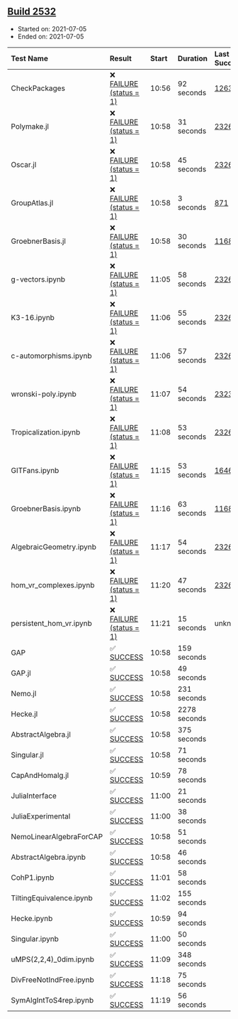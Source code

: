 ## [Build 2532](https://oscarci.mathematik.uni-kl.de/job/oscar-stable/2532/)

* Started on: 2021-07-05
* Ended on: 2021-07-05

| Test Name    | Result | Start | Duration | Last Success | First Failure |
|:-------------|:-------|:------|:---------|:-------------|:--------------|
| CheckPackages | ❌ [FAILURE (status = 1)](https://oscarci.mathematik.uni-kl.de/job/oscar-stable/2532/artifact/logs/build-2532/CheckPackages.log) | 10:56 | 92 seconds | [1263](https://oscarci.mathematik.uni-kl.de/job/oscar-stable/1263/) | [1264](https://oscarci.mathematik.uni-kl.de/job/oscar-stable/1264/) |
| Polymake.jl | ❌ [FAILURE (status = 1)](https://oscarci.mathematik.uni-kl.de/job/oscar-stable/2532/artifact/logs/build-2532/Polymake.jl.log) | 10:58 | 31 seconds | [2326](https://oscarci.mathematik.uni-kl.de/job/oscar-stable/2326/) | [2327](https://oscarci.mathematik.uni-kl.de/job/oscar-stable/2327/) |
| Oscar.jl | ❌ [FAILURE (status = 1)](https://oscarci.mathematik.uni-kl.de/job/oscar-stable/2532/artifact/logs/build-2532/Oscar.jl.log) | 10:58 | 45 seconds | [2326](https://oscarci.mathematik.uni-kl.de/job/oscar-stable/2326/) | [2327](https://oscarci.mathematik.uni-kl.de/job/oscar-stable/2327/) |
| GroupAtlas.jl | ❌ [FAILURE (status = 1)](https://oscarci.mathematik.uni-kl.de/job/oscar-stable/2532/artifact/logs/build-2532/GroupAtlas.jl.log) | 10:58 | 3 seconds | [871](https://oscarci.mathematik.uni-kl.de/job/oscar-stable/871/) | [872](https://oscarci.mathematik.uni-kl.de/job/oscar-stable/872/) |
| GroebnerBasis.jl | ❌ [FAILURE (status = 1)](https://oscarci.mathematik.uni-kl.de/job/oscar-stable/2532/artifact/logs/build-2532/GroebnerBasis.jl.log) | 10:58 | 30 seconds | [1168](https://oscarci.mathematik.uni-kl.de/job/oscar-stable/1168/) | [1169](https://oscarci.mathematik.uni-kl.de/job/oscar-stable/1169/) |
| g-vectors.ipynb | ❌ [FAILURE (status = 1)](https://oscarci.mathematik.uni-kl.de/job/oscar-stable/2532/artifact/logs/build-2532/g-vectors.ipynb.log) | 11:05 | 58 seconds | [2326](https://oscarci.mathematik.uni-kl.de/job/oscar-stable/2326/) | [2327](https://oscarci.mathematik.uni-kl.de/job/oscar-stable/2327/) |
| K3-16.ipynb | ❌ [FAILURE (status = 1)](https://oscarci.mathematik.uni-kl.de/job/oscar-stable/2532/artifact/logs/build-2532/K3-16.ipynb.log) | 11:06 | 55 seconds | [2326](https://oscarci.mathematik.uni-kl.de/job/oscar-stable/2326/) | [2327](https://oscarci.mathematik.uni-kl.de/job/oscar-stable/2327/) |
| c-automorphisms.ipynb | ❌ [FAILURE (status = 1)](https://oscarci.mathematik.uni-kl.de/job/oscar-stable/2532/artifact/logs/build-2532/c-automorphisms.ipynb.log) | 11:06 | 57 seconds | [2326](https://oscarci.mathematik.uni-kl.de/job/oscar-stable/2326/) | [2327](https://oscarci.mathematik.uni-kl.de/job/oscar-stable/2327/) |
| wronski-poly.ipynb | ❌ [FAILURE (status = 1)](https://oscarci.mathematik.uni-kl.de/job/oscar-stable/2532/artifact/logs/build-2532/wronski-poly.ipynb.log) | 11:07 | 54 seconds | [2323](https://oscarci.mathematik.uni-kl.de/job/oscar-stable/2323/) | [2324](https://oscarci.mathematik.uni-kl.de/job/oscar-stable/2324/) |
| Tropicalization.ipynb | ❌ [FAILURE (status = 1)](https://oscarci.mathematik.uni-kl.de/job/oscar-stable/2532/artifact/logs/build-2532/Tropicalization.ipynb.log) | 11:08 | 53 seconds | [2326](https://oscarci.mathematik.uni-kl.de/job/oscar-stable/2326/) | [2327](https://oscarci.mathematik.uni-kl.de/job/oscar-stable/2327/) |
| GITFans.ipynb | ❌ [FAILURE (status = 1)](https://oscarci.mathematik.uni-kl.de/job/oscar-stable/2532/artifact/logs/build-2532/GITFans.ipynb.log) | 11:15 | 53 seconds | [1646](https://oscarci.mathematik.uni-kl.de/job/oscar-stable/1646/) | [1647](https://oscarci.mathematik.uni-kl.de/job/oscar-stable/1647/) |
| GroebnerBasis.ipynb | ❌ [FAILURE (status = 1)](https://oscarci.mathematik.uni-kl.de/job/oscar-stable/2532/artifact/logs/build-2532/GroebnerBasis.ipynb.log) | 11:16 | 63 seconds | [1168](https://oscarci.mathematik.uni-kl.de/job/oscar-stable/1168/) | [1169](https://oscarci.mathematik.uni-kl.de/job/oscar-stable/1169/) |
| AlgebraicGeometry.ipynb | ❌ [FAILURE (status = 1)](https://oscarci.mathematik.uni-kl.de/job/oscar-stable/2532/artifact/logs/build-2532/AlgebraicGeometry.ipynb.log) | 11:17 | 54 seconds | [2326](https://oscarci.mathematik.uni-kl.de/job/oscar-stable/2326/) | [2327](https://oscarci.mathematik.uni-kl.de/job/oscar-stable/2327/) |
| hom_vr_complexes.ipynb | ❌ [FAILURE (status = 1)](https://oscarci.mathematik.uni-kl.de/job/oscar-stable/2532/artifact/logs/build-2532/hom_vr_complexes.ipynb.log) | 11:20 | 47 seconds | [2326](https://oscarci.mathematik.uni-kl.de/job/oscar-stable/2326/) | [2327](https://oscarci.mathematik.uni-kl.de/job/oscar-stable/2327/) |
| persistent_hom_vr.ipynb | ❌ [FAILURE (status = 1)](https://oscarci.mathematik.uni-kl.de/job/oscar-stable/2532/artifact/logs/build-2532/persistent_hom_vr.ipynb.log) | 11:21 | 15 seconds | unknown | unknown |
| GAP | ✅ [SUCCESS](https://oscarci.mathematik.uni-kl.de/job/oscar-stable/2532/artifact/logs/build-2532/GAP.log) | 10:58 | 159 seconds |  |  |
| GAP.jl | ✅ [SUCCESS](https://oscarci.mathematik.uni-kl.de/job/oscar-stable/2532/artifact/logs/build-2532/GAP.jl.log) | 10:58 | 49 seconds |  |  |
| Nemo.jl | ✅ [SUCCESS](https://oscarci.mathematik.uni-kl.de/job/oscar-stable/2532/artifact/logs/build-2532/Nemo.jl.log) | 10:58 | 231 seconds |  |  |
| Hecke.jl | ✅ [SUCCESS](https://oscarci.mathematik.uni-kl.de/job/oscar-stable/2532/artifact/logs/build-2532/Hecke.jl.log) | 10:58 | 2278 seconds |  |  |
| AbstractAlgebra.jl | ✅ [SUCCESS](https://oscarci.mathematik.uni-kl.de/job/oscar-stable/2532/artifact/logs/build-2532/AbstractAlgebra.jl.log) | 10:58 | 375 seconds |  |  |
| Singular.jl | ✅ [SUCCESS](https://oscarci.mathematik.uni-kl.de/job/oscar-stable/2532/artifact/logs/build-2532/Singular.jl.log) | 10:58 | 71 seconds |  |  |
| CapAndHomalg.jl | ✅ [SUCCESS](https://oscarci.mathematik.uni-kl.de/job/oscar-stable/2532/artifact/logs/build-2532/CapAndHomalg.jl.log) | 10:59 | 78 seconds |  |  |
| JuliaInterface | ✅ [SUCCESS](https://oscarci.mathematik.uni-kl.de/job/oscar-stable/2532/artifact/logs/build-2532/JuliaInterface.log) | 11:00 | 21 seconds |  |  |
| JuliaExperimental | ✅ [SUCCESS](https://oscarci.mathematik.uni-kl.de/job/oscar-stable/2532/artifact/logs/build-2532/JuliaExperimental.log) | 11:00 | 38 seconds |  |  |
| NemoLinearAlgebraForCAP | ✅ [SUCCESS](https://oscarci.mathematik.uni-kl.de/job/oscar-stable/2532/artifact/logs/build-2532/NemoLinearAlgebraForCAP.log) | 10:58 | 51 seconds |  |  |
| AbstractAlgebra.ipynb | ✅ [SUCCESS](https://oscarci.mathematik.uni-kl.de/job/oscar-stable/2532/artifact/logs/build-2532/AbstractAlgebra.ipynb.log) | 10:58 | 46 seconds |  |  |
| CohP1.ipynb | ✅ [SUCCESS](https://oscarci.mathematik.uni-kl.de/job/oscar-stable/2532/artifact/logs/build-2532/CohP1.ipynb.log) | 11:01 | 58 seconds |  |  |
| TiltingEquivalence.ipynb | ✅ [SUCCESS](https://oscarci.mathematik.uni-kl.de/job/oscar-stable/2532/artifact/logs/build-2532/TiltingEquivalence.ipynb.log) | 11:02 | 155 seconds |  |  |
| Hecke.ipynb | ✅ [SUCCESS](https://oscarci.mathematik.uni-kl.de/job/oscar-stable/2532/artifact/logs/build-2532/Hecke.ipynb.log) | 10:59 | 94 seconds |  |  |
| Singular.ipynb | ✅ [SUCCESS](https://oscarci.mathematik.uni-kl.de/job/oscar-stable/2532/artifact/logs/build-2532/Singular.ipynb.log) | 11:00 | 50 seconds |  |  |
| uMPS(2,2,4)_0dim.ipynb | ✅ [SUCCESS](https://oscarci.mathematik.uni-kl.de/job/oscar-stable/2532/artifact/logs/build-2532/uMPS-2-2-4-_0dim.ipynb.log) | 11:09 | 348 seconds |  |  |
| DivFreeNotIndFree.ipynb | ✅ [SUCCESS](https://oscarci.mathematik.uni-kl.de/job/oscar-stable/2532/artifact/logs/build-2532/DivFreeNotIndFree.ipynb.log) | 11:18 | 75 seconds |  |  |
| SymAlgIntToS4rep.ipynb | ✅ [SUCCESS](https://oscarci.mathematik.uni-kl.de/job/oscar-stable/2532/artifact/logs/build-2532/SymAlgIntToS4rep.ipynb.log) | 11:19 | 56 seconds |  |  |
